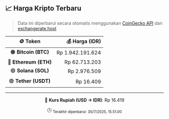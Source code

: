 

<!-- HARGA_KRIPTO -->
## 📈 Harga Kripto Terbaru

> Data ini diperbarui secara otomatis menggunakan [CoinGecko API](https://www.coingecko.com/) dan [exchangerate.host](https://exchangerate.host/)

<div align="center">

| 🪙 Token | 💰 Harga (IDR) |
|:------:|---------------:|
| 🟠 **Bitcoin (BTC)**   | Rp 1.942.191.624 |
| 🔵 **Ethereum (ETH)**  | Rp 62.713.203 |
| 🟣 **Solana (SOL)**    | Rp 2.976.509 |
| 🟢 **Tether (USDT)**   | Rp 16.409 |

---

💱 **Kurs Rupiah (USD → IDR)**: Rp 16.419

🕒 <sub>Terakhir diperbarui: 30/7/2025, 15.51.00</sub>

</div>
<!-- /HARGA_KRIPTO -->